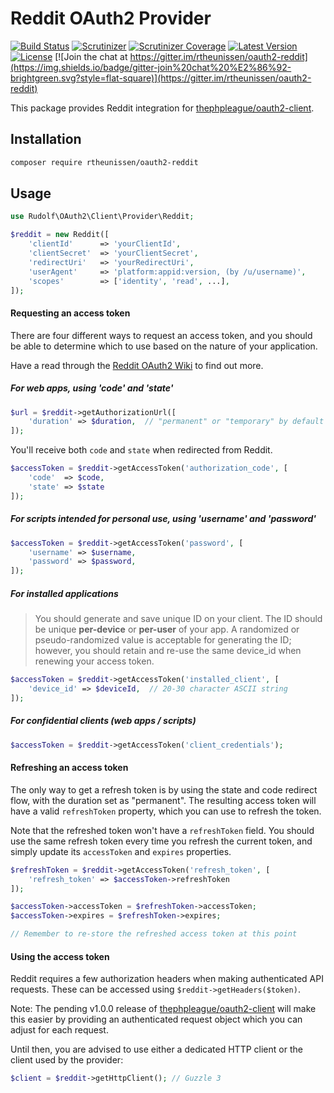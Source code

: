 # Reddit OAuth2 Provider

[![Build Status](https://img.shields.io/travis/rtheunissen/oauth2-reddit.svg?style=flat-square)](https://travis-ci.org/rtheunissen/oauth2-reddit)
[![Scrutinizer](https://img.shields.io/scrutinizer/g/rtheunissen/oauth2-reddit.svg?style=flat-square)]()
[![Scrutinizer Coverage](https://img.shields.io/scrutinizer/coverage/g/rtheunissen/oauth2-reddit.svg?style=flat-square)]()
[![Latest Version](https://img.shields.io/packagist/v/rtheunissen/oauth2-reddit.svg?style=flat-square)](https://packagist.org/packages/rtheunissen/oauth2-reddit)
[![License](https://img.shields.io/packagist/l/rtheunissen/oauth2-reddit.svg?style=flat-square)](https://packagist.org/packages/rtheunissen/oauth2-reddit)
[![Join the chat at https://gitter.im/rtheunissen/oauth2-reddit](https://img.shields.io/badge/gitter-join%20chat%20%E2%86%92-brightgreen.svg?style=flat-square)](https://gitter.im/rtheunissen/oauth2-reddit)

This package provides Reddit integration for [thephpleague/oauth2-client](https://github.com/thephpleague/oauth2-client).

## Installation

```sh
composer require rtheunissen/oauth2-reddit
```

## Usage

```php
use Rudolf\OAuth2\Client\Provider\Reddit;

$reddit = new Reddit([
    'clientId'      => 'yourClientId',
    'clientSecret'  => 'yourClientSecret',
    'redirectUri'   => 'yourRedirectUri',
    'userAgent'     => 'platform:appid:version, (by /u/username)',
    'scopes'        => ['identity', 'read', ...],
]);
```

#### Requesting an access token 

There are four different ways to request an access token, and you should
be able to determine which to use based on the nature of your application.

Have a read through the [Reddit OAuth2 Wiki](https://github.com/reddit/reddit/wiki/OAuth2) to find out more.

##### For web apps, using 'code' and 'state'

```php
$url = $reddit->getAuthorizationUrl([
    'duration' => $duration,  // "permanent" or "temporary" by default
]);
```

You'll receive both `code` and `state` when redirected from Reddit.

```php
$accessToken = $reddit->getAccessToken('authorization_code', [
    'code'  => $code,
    'state' => $state
]);
```

##### For scripts intended for personal use, using 'username' and 'password'

```php
$accessToken = $reddit->getAccessToken('password', [
    'username' => $username,
    'password' => $password,
]);
```

##### For installed applications

> You should generate and save unique ID on your client. The ID should be unique **per-device** or **per-user** of your app. A randomized or pseudo-randomized value is acceptable for generating the ID; however, you should retain and re-use the same device_id when renewing your access token.

```php
$accessToken = $reddit->getAccessToken('installed_client', [
    'device_id' => $deviceId,  // 20-30 character ASCII string
]);
```

##### For confidential clients (web apps / scripts)

```php
$accessToken = $reddit->getAccessToken('client_credentials');
```

#### Refreshing an access token

The only way to get a refresh token is by using the state and code redirect flow,
with the duration set as "permanent". The resulting access token will have a valid
`refreshToken` property, which you can use to refresh the token.

Note that the refreshed token won't have a `refreshToken` field. You should use the 
same refresh token every time you refresh the current token, and simply update its
`accessToken` and `expires` properties.

```php
$refreshToken = $reddit->getAccessToken('refresh_token', [
    'refresh_token' => $accessToken->refreshToken
]);

$accessToken->accessToken = $refreshToken->accessToken;
$accessToken->expires = $refreshToken->expires;

// Remember to re-store the refreshed access token at this point
```

#### Using the access token

Reddit requires a few authorization headers when making authenticated API requests.
These can be accessed using `$reddit->getHeaders($token)`.

Note: The pending v1.0.0 release of [thephpleague/oauth2-client](https://github.com/thephpleague/oauth2-client/1.0)
will make this easier by providing an authenticated request object which you can adjust for each request.

Until then, you are advised to use either a dedicated HTTP client or the client used by the provider:

```php
$client = $reddit->getHttpClient(); // Guzzle 3
```
